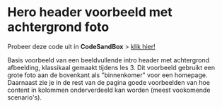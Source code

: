 # Hero header voorbeeld met achtergrond foto

Probeer deze code uit in **CodeSandBox** > [klik hier!](https://codesandbox.io/s/github/davidvandenbor/hero-header-voorbeeld)

Basis voorbeeld van een beeldvullende intro header met achtergrond afbeelding, klassikaal gemaakt tijdens les 3. Dit voorbeeld gebruikt een grote foto aan de bovenkant als "binnenkomer" voor een homepage. Daarnaast zie je in de rest van de pagina goede voorbeelden van hoe content in kolommen onderverdeeld kan worden (meest vookomende scenario's).
